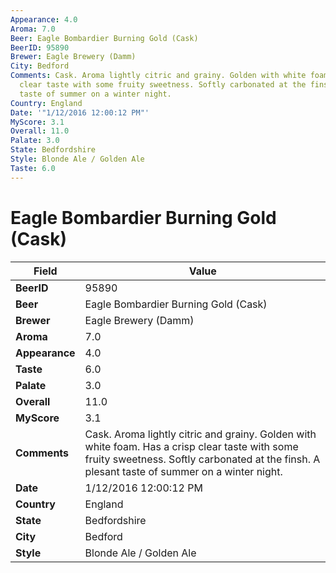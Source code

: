 ```yaml
---
Appearance: 4.0
Aroma: 7.0
Beer: Eagle Bombardier Burning Gold (Cask)
BeerID: 95890
Brewer: Eagle Brewery (Damm)
City: Bedford
Comments: Cask. Aroma lightly citric and grainy. Golden with white foam. Has a crisp
  clear taste with some fruity sweetness. Softly carbonated at the finsh. A plesant
  taste of summer on a winter night.
Country: England
Date: '"1/12/2016 12:00:12 PM"'
MyScore: 3.1
Overall: 11.0
Palate: 3.0
State: Bedfordshire
Style: Blonde Ale / Golden Ale
Taste: 6.0
---
```


# Eagle Bombardier Burning Gold (Cask)

| Field         | Value |
|---------------|-------|
| **BeerID** | 95890 |
| **Beer** | Eagle Bombardier Burning Gold (Cask) |
| **Brewer** | Eagle Brewery (Damm) |
| **Aroma** | 7.0 |
| **Appearance** | 4.0 |
| **Taste** | 6.0 |
| **Palate** | 3.0 |
| **Overall** | 11.0 |
| **MyScore** | 3.1 |
| **Comments** | Cask. Aroma lightly citric and grainy. Golden with white foam. Has a crisp clear taste with some fruity sweetness. Softly carbonated at the finsh. A plesant taste of summer on a winter night. |
| **Date** | 1/12/2016 12:00:12 PM |
| **Country** | England |
| **State** | Bedfordshire |
| **City** | Bedford |
| **Style** | Blonde Ale / Golden Ale |
